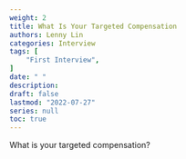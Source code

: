 ```yaml
---
weight: 2
title: What Is Your Targeted Compensation
authors: Lenny Lin
categories: Interview
tags: [
    "First Interview",
]
date: " "
description: 
draft: false
lastmod: "2022-07-27"
series: null
toc: true
---
```




What is your targeted compensation?